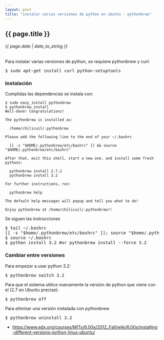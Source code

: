 ```yaml
---
layout: post
title: "instalar varias versiones de python en ubuntu - pythonbrew"
---
```


## {{ page.title }}
###### {{ page.date | date_to_string }}

Para instalar varias versiones de python, se requiere pythonbrew y curl:

<pre class="sh_sh">
$ sudo apt-get install curl python-setuptools
</pre>

### Instalación

Cumplidas las dependencias se instala con:

    $ sudo easy_install pythonbrew
    $ pythonbrew_install
    Well-done! Congratulations!
    
    The pythonbrew is installed as:
        
      /home/chilicuil/.pythonbrew
    
    Please add the following line to the end of your ~/.bashrc
    
      [[ -s "$HOME/.pythonbrew/etc/bashrc" ]] && source "$HOME/.pythonbrew/etc/bashrc"
    
    After that, exit this shell, start a new one, and install some fresh
    pythons:
    
      pythonbrew install 2.7.2
      pythonbrew install 3.2
    
    For further instructions, run:
    
      pythonbrew help
    
    The default help messages will popup and tell you what to do!
    
    Enjoy pythonbrew at /home/chilicuil/.pythonbrew!!
    
Se siguen las instrucciones
    
<pre class="sh_sh">
$ tail ~/.bashrc
[[ -s "$home/.pythonbrew/etc/bashrc" ]]; source "$home/.pythonbrew/etc/bashrc"
$ source ~/.bashrc
$ python install 3.2 #or pythonbrew install --force 3.2
</pre>

### Cambiar entre versiones

Para empezar a usar python 3.2:

<pre class="sh_sh">
$ pythonbrew switch 3.2
</pre>

Para que el sistema utilice nuevamente la versión de python que viene con el (2.7 en Ubuntu precise):

<pre class="sh_sh">
$ pythonbrew off
</pre>

Para eliminar una versión instalada con pythonbrew

<pre class="sh_sh">
$ pythonbrew uninstall 3.2
</pre>

- <https://www.edx.org/courses/MITx/6.00x/2012_Fall/wiki/6.00x/installing-different-versions-python-linux-ubuntu/>
